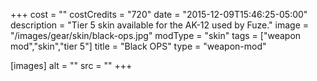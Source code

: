 +++
cost = ""
costCredits = "720"
date = "2015-12-09T15:46:25-05:00"
description = "Tier 5 skin available for the AK-12 used by Fuze."
image = "/images/gear/skin/black-ops.jpg"
modType = "skin"
tags = ["weapon mod","skin","tier 5"]
title = "Black OPS"
type = "weapon-mod"

[images]
  alt = ""
  src = ""
+++
